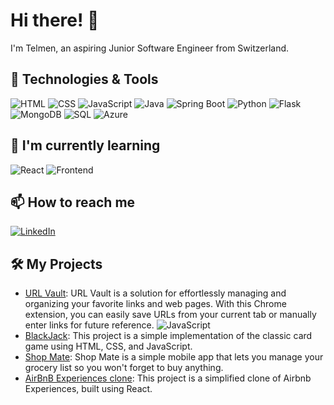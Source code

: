 # Hi there! 👋

I'm Telmen, an aspiring Junior Software Engineer from Switzerland.

## 🔧 Technologies & Tools

![HTML](https://img.shields.io/badge/-HTML-333333?style=flat&logo=html5)
![CSS](https://img.shields.io/badge/-CSS-333333?style=flat&logo=css3)
![JavaScript](https://img.shields.io/badge/-JavaScript-333333?style=flat&logo=javascript)
![Java](https://img.shields.io/badge/-Java-333333?style=flat&logo=java)
![Spring Boot](https://img.shields.io/badge/-Spring%20Boot-333333?style=flat&logo=spring)
![Python](https://img.shields.io/badge/-Python-333333?style=flat&logo=python)
![Flask](https://img.shields.io/badge/-Flask-333333?style=flat&logo=flask)
![MongoDB](https://img.shields.io/badge/-MongoDB-333333?style=flat&logo=mongodb)
![SQL](https://img.shields.io/badge/-SQL-333333?style=flat&logo=postgresql)
![Azure](https://img.shields.io/badge/-Azure-333333?style=flat&logo=microsoft-azure)


## 🌱 I'm currently learning

![React](https://img.shields.io/badge/-React-333333?style=flat&logo=react)
![Frontend](https://img.shields.io/badge/-Frontend-333333?style=flat)

## 📫 How to reach me

[![LinkedIn](https://img.shields.io/badge/LinkedIn-Profile-0077B5?style=flat&logo=linkedin&logoColor=white)](https://www.linkedin.com/in/telmen-munkhbaatar-96b046285/)


## 🛠️ My Projects

- [URL Vault](https://github.com/VanqCoding/JavaScript_ChromeExtension): URL Vault is a solution for effortlessly managing and organizing your favorite links and web pages. With this Chrome extension, you can easily save URLs from your current tab or manually enter links for future reference.
  ![JavaScript](https://img.shields.io/badge/-JavaScript-333333?style=flat&logo=javascript)
- [BlackJack](https://github.com/VanqCoding/JavaScript_BlackJack): This project is a simple implementation of the classic card game using HTML, CSS, and JavaScript.
- [Shop Mate](https://github.com/VanqCoding/ShopMate): Shop Mate is a simple mobile app that lets you manage your grocery list so you won't forget to buy anything.
- [AirBnB Experiences clone](https://github.com/VanqCoding/REACT_airbnb-clone): This project is a simplified clone of Airbnb Experiences, built using React.
